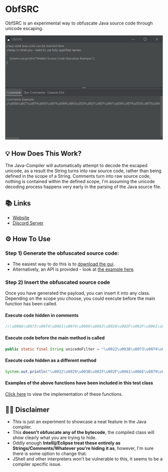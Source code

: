 # ObfSRC
ObfSRC is an experimental way to obfuscate Java source code through unicode escaping.

![A screenshot of ObfSRC-GUI](.github/screenshot.png "Screenshot")

## 💡 How Does This Work?
The Java-Compiler will automatically attempt to decode the escaped unicode, as a result the String turns into raw source code, rather than being defined in the scope of a String.
Comments turn into raw source code, nothing is contained within the defined scope, I'm assuming the unicode decoding process happens very early in the parsing of the Java source file.

## 📚 Links
* [Website](https://konloch.com/ObfSRC/)
* [Discord Server](https://discord.gg/aexsYpfMEf)

## ⚙️ How To Use
### Step 1) Generate the obfuscated source code:
+ The easiest way to do this is to [download the gui](https://github.com/Konloch/ObfSRC/releases/tag/v1.1.0).
+ Alternatively, an API is provided - look at [the example here](https://github.com/Konloch/ObfSRC/blob/main/src/test/java/com/konloch/TestObfSRC.java).

### Step 2) Insert the obfuscated source code
Once you have generated the payload, you can insert it into any class. Depending on the scope you choose, you could execute before the main function has been called.

#### Execute code hidden in comments
```java
//\u000A\u0073\u0074\u0061\u0074\u0069\u0063\u0020\u002F\u002F\u0061\u006E\u0079\u0020\u0076\u0061\u006C\u0069\u0064\u0020\u004A\u0061\u0076\u0061\u0020\u0063\u006F\u0064\u0065\u0020\u0063\u0061\u006E\u0020\u0062\u0065\u0020\u0069\u006E\u0073\u0065\u0072\u0074\u0065\u0064\u0020\u0068\u0065\u0072\u0065\u000D\u000A\u002F\u002F\u006B\u0065\u0065\u0070\u0020\u0069\u006E\u0020\u006D\u0069\u006E\u0064\u0020\u0079\u006F\u0075\u0020\u002D\u0020\u006E\u0065\u0065\u0064\u0020\u0074\u006F\u0020\u0075\u0073\u0065\u0020\u0066\u0075\u006C\u006C\u0079\u0020\u0071\u0075\u0061\u006C\u0069\u0066\u0069\u0065\u0064\u0020\u006E\u0061\u006D\u0065\u0073\u000D\u000A\u007B\u000D\u000A\u0020\u0020\u0020\u0020\u0053\u0079\u0073\u0074\u0065\u006D\u002E\u006F\u0075\u0074\u002E\u0070\u0072\u0069\u006E\u0074\u006C\u006E\u0028\u0022\u0048\u0069\u0064\u0064\u0065\u006E\u0020\u0053\u006F\u0075\u0072\u0063\u0065\u0020\u0043\u006F\u0064\u0065\u0020\u0045\u0078\u0065\u0063\u0075\u0074\u0069\u006F\u006E\u0020\u0045\u0078\u0061\u006D\u0070\u006C\u0065\u0022\u0029\u003B\u000D\u000A\u007D\u002F\u002F
```

#### Execute code before the main method is called
```java
public static final String unicodeFilter = "\u0022\u003B\u0073\u0074\u0061\u0074\u0069\u0063\u0020\u002F\u002F\u0061\u006E\u0079\u0020\u0076\u0061\u006C\u0069\u0064\u0020\u004A\u0061\u0076\u0061\u0020\u0063\u006F\u0064\u0065\u0020\u0063\u0061\u006E\u0020\u0062\u0065\u0020\u0069\u006E\u0073\u0065\u0072\u0074\u0065\u0064\u0020\u0068\u0065\u0072\u0065\u000D\u000A\u002F\u002F\u006B\u0065\u0065\u0070\u0020\u0069\u006E\u0020\u006D\u0069\u006E\u0064\u0020\u0079\u006F\u0075\u0020\u002D\u0020\u006E\u0065\u0065\u0064\u0020\u0074\u006F\u0020\u0075\u0073\u0065\u0020\u0066\u0075\u006C\u006C\u0079\u0020\u0071\u0075\u0061\u006C\u0069\u0066\u0069\u0065\u0064\u0020\u006E\u0061\u006D\u0065\u0073\u000D\u000A\u007B\u000D\u000A\u0020\u0020\u0020\u0020\u0053\u0079\u0073\u0074\u0065\u006D\u002E\u006F\u0075\u0074\u002E\u0070\u0072\u0069\u006E\u0074\u006C\u006E\u0028\u0022\u0048\u0069\u0064\u0064\u0065\u006E\u0020\u0053\u006F\u0075\u0072\u0063\u0065\u0020\u0043\u006F\u0064\u0065\u0020\u0045\u0078\u0065\u0063\u0075\u0074\u0069\u006F\u006E\u0020\u0045\u0078\u0061\u006D\u0070\u006C\u0065\u0022\u0029\u003B\u000D\u000A\u007D\u002F\u002F";
```

#### Execute code hidden as a different method
```java
System.out.println("\u0022\u0029\u003B\u002F\u002F\u0061\u006E\u0079\u0020\u0076\u0061\u006C\u0069\u0064\u0020\u004A\u0061\u0076\u0061\u0020\u0063\u006F\u0064\u0065\u0020\u0063\u0061\u006E\u0020\u0062\u0065\u0020\u0069\u006E\u0073\u0065\u0072\u0074\u0065\u0064\u0020\u0068\u0065\u0072\u0065\u000D\u000A\u002F\u002F\u006B\u0065\u0065\u0070\u0020\u0069\u006E\u0020\u006D\u0069\u006E\u0064\u0020\u0079\u006F\u0075\u0020\u002D\u0020\u006E\u0065\u0065\u0064\u0020\u0074\u006F\u0020\u0075\u0073\u0065\u0020\u0066\u0075\u006C\u006C\u0079\u0020\u0071\u0075\u0061\u006C\u0069\u0066\u0069\u0065\u0064\u0020\u006E\u0061\u006D\u0065\u0073\u000D\u000A\u007B\u000D\u000A\u0020\u0020\u0020\u0020\u0053\u0079\u0073\u0074\u0065\u006D\u002E\u006F\u0075\u0074\u002E\u0070\u0072\u0069\u006E\u0074\u006C\u006E\u0028\u0022\u0048\u0069\u0064\u0064\u0065\u006E\u0020\u0053\u006F\u0075\u0072\u0063\u0065\u0020\u0043\u006F\u0064\u0065\u0020\u0045\u0078\u0065\u0063\u0075\u0074\u0069\u006F\u006E\u0020\u0045\u0078\u0061\u006D\u0070\u006C\u0065\u0022\u0029\u003B\u000D\u000A\u007D\u002F\u002F");
```

#### Examples of the above functions have been included in this test class
[Click here](https://github.com/Konloch/ObfSRC/blob/main/src/test/java/com/konloch/TestObfSRCImpl.java) to view the implementation of these functions.

## 👨‍💻 Disclaimer
+ This is just an experiment to showcase a neat feature in the Java compiler.
+ This **doesn't obfuscate any of the bytecode**, the compiled class will show clearly what you are trying to hide.
+ Oddly enough **Intellij/Eclipse treat these entirely as Strings/Comments/Whatever you're hiding it as**, however, I'm sure there is some option to change that.
+ JShell and other interpreters won't be vulnerable to this, it seems to be a compiler specific issue.
